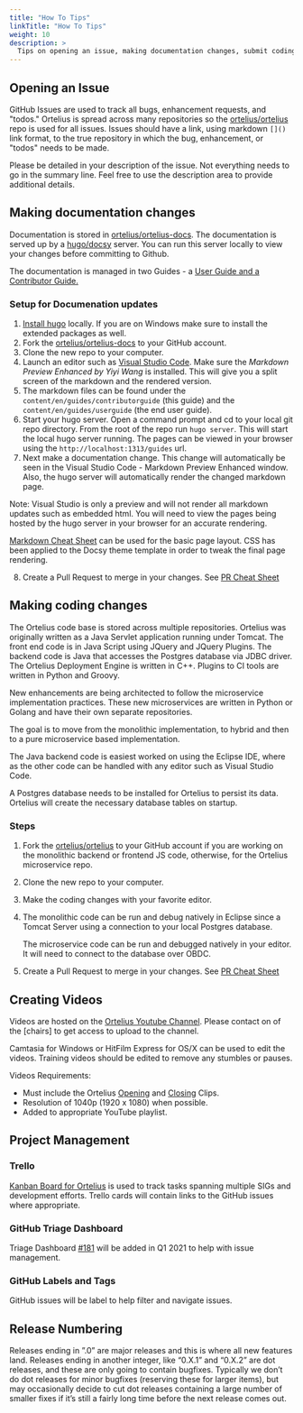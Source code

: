 ```yaml
---
title: "How To Tips"
linkTitle: "How To Tips"
weight: 10
description: >
  Tips on opening an issue, making documentation changes, submit coding changes, create videos, and help in project management.
---
```


## Opening an Issue

GitHub Issues are used to track all bugs, enhancement requests, and "todos."  Ortelius is spread across many repositories so the [ortelius/ortelius](https://github.com/ortelius/ortelius) repo is used for all issues.  Issues should have a link, using markdown `[]()` link format, to the true repository in which the bug, enhancement, or "todos" needs to be made.  

Please be detailed in your description of the issue.  Not everything needs to go in the summary line.  Feel free to use the description area to provide additional details.

## Making documentation changes

Documentation is stored in [ortelius/ortelius-docs](https://github.com/ortelius/ortelius-docs).  The documentation is served up by a [hugo/docsy](https://www.docsy.dev/docs/getting-started/) server.  You can run this server locally to view your changes before committing to Github. 

The documentation is managed in two Guides - a [User Guide and a Contributor Guide.](http://docs.ortelius.io/guides/)

### Setup for Documenation updates

1. [Install hugo](https://www.docsy.dev/docs/getting-started/) locally.  If you are on Windows make sure to install the extended packages as well. 
2. Fork the [ortelius/ortelius-docs](https://github.com/ortelius/ortelius-docs) to your GitHub account.
3. Clone the new repo to your computer.
4. Launch an editor such as [Visual Studio Code](https://code.visualstudio.com/).  Make sure the *Markdown Preview Enhanced by Yiyi Wang* is installed.  This will give you a split screen of the markdown and the rendered version.
5. The markdown files can be found under the `content/en/guides/contributorguide` (this guide) and the `content/en/guides/userguide` (the end user guide).
6. Start your hugo server.  Open a command prompt and cd to your local git repo directory.  From the root of the repo run `hugo server`.  This will start the local hugo server running.  The pages can be viewed in your browser using the `http://localhost:1313/guides` url.
7.  Next make a documentation change.  This change will automatically be seen in the Visual Studio Code - Markdown Preview Enhanced window.  Also, the hugo server will automatically render the changed markdown page.  

Note: Visual Studio is only a preview and will not render all markdown updates such as embedded html.  You will need to view the pages being hosted by the hugo server in your browser for an accurate rendering.

[Markdown Cheat Sheet](https://www.markdownguide.org/cheat-sheet/) can be used for the basic page layout.  CSS has been applied to the Docsy theme template in order to tweak the final page rendering.  

8. Create a Pull Request to merge in your changes. See [PR Cheat Sheet](/guides/contributorguide/pr-cheat-sheet/)

## Making coding changes

The Ortelius code base is stored across multiple repositories.  Ortelius was originally written as a Java Servlet application running under Tomcat.  The front end code is in Java Script using JQuery and JQuery Plugins.  The backend code is Java that accesses the Postgres database via JDBC driver.  The Ortelius Deployment Engine is written in C++.  Plugins to CI tools are written in Python and Groovy. 

New enhancements are being architected to follow the microservice implementation practices.  These new microservices are written in Python or Golang and have their own separate repositories.

The goal is to move from the monolithic implementation, to hybrid and then to a pure microservice based implementation.

The Java backend code is easiest worked on using the Eclipse IDE, where as the other code can be handled with any editor such as Visual Studio Code.

A Postgres database needs to be installed for Ortelius to persist its data.  Ortelius will create the necessary database tables on startup. 

### Steps

1. Fork the [ortelius/ortelius](https://github.com/ortelius/ortelius) to your GitHub account if you are working on the monolithic backend or frontend JS code, otherwise, for the Ortelius microservice repo.
2. Clone the new repo to your computer.
3. Make the coding changes with your favorite editor.
5. The monolithic code can be run and debug natively in Eclipse since a Tomcat Server using a connection to your local Postgres database.

   The microservice code can be run and debugged natively in your editor. It will need to connect to the database over OBDC.
6. Create a Pull Request to merge in your changes. See [PR Cheat Sheet](/guides/contributorguide/pr-cheat-sheet/)

## Creating Videos

Videos are hosted on the [Ortelius Youtube Channel](https://www.youtube.com/channel/UCw2LfF0mqkaXdvqfVnIPWmw).  Please contact on of the [chairs] to get access to upload to the channel.

Camtasia for Windows or HitFilm Express for OS/X can be used to edit the videos.  Training videos should be edited to remove any stumbles or pauses.  

Videos Requirements:

- Must include the Ortelius [Opening](https://github.com/ortelius/outreach/blob/master/OrteliusOpening.mp4) and [Closing](https://github.com/ortelius/outreach/blob/maintenance/OrteliusClosing.mp4) Clips.
- Resolution of 1040p (1920 x 1080) when possible.
- Added to appropriate YouTube playlist.

## Project Management

### Trello

[Kanban Board for Ortelius](https://trello.com/b/EzTxe83X/kanban-board-for-ortelius) is used to track tasks spanning multiple SIGs and development efforts.  Trello cards will contain links to the GitHub issues where appropriate.

### GitHub Triage Dashboard

Triage Dashboard [#181](https://github.com/ortelius/ortelius/issues/181) will be added in Q1 2021 to help with issue management.

### GitHub Labels and Tags

GitHub issues will be label to help filter and navigate issues.

## Release Numbering

Releases ending in ”.0” are major releases and this is where all new features land. Releases ending in another integer, like “0.X.1” and “0.X.2” are dot releases, and these are only going to contain bugfixes. Typically we don’t do dot releases for minor bugfixes (reserving these for larger items), but may occasionally decide to cut dot releases containing a large number of smaller fixes if it’s still a fairly long time before the next release comes out.